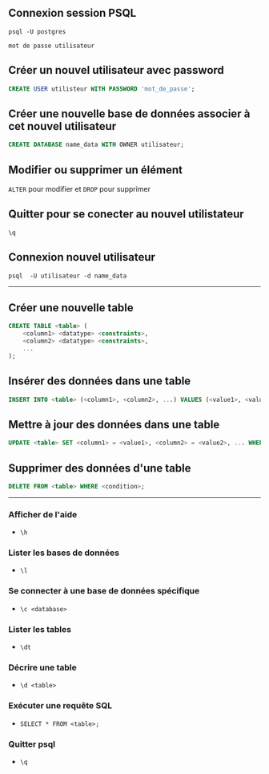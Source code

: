 ## Connexion session PSQL 

``psql -U postgres``

``mot de passe utilisateur``

## Créer un nouvel utilisateur avec password

```sql
CREATE USER utilisteur WITH PASSWORD 'mot_de_passe'; 
```

## Créer une nouvelle base de données associer à cet nouvel utilisateur

```sql
CREATE DATABASE name_data WITH OWNER utilisateur;
```

## Modifier ou supprimer un élément 

``ALTER`` pour modifier et ``DROP`` pour supprimer

## Quitter pour se conecter au nouvel utilistateur 

``\q``

## Connexion nouvel utilisateur 

``psql  -U utilisateur -d name_data``

---
## Créer une nouvelle table
``` SQL
CREATE TABLE <table> (
    <column1> <datatype> <constraints>,
    <column2> <datatype> <constraints>,
    ...
);
```
## Insérer des données dans une table
```sql
INSERT INTO <table> (<column1>, <column2>, ...) VALUES (<value1>, <value2>, ...);
```
## Mettre à jour des données dans une table
```sql
UPDATE <table> SET <column1> = <value1>, <column2> = <value2>, ... WHERE <condition>;
```

## Supprimer des données d'une table
```sql
DELETE FROM <table> WHERE <condition>;
```
---
### Afficher de l'aide

- ``\h``
### Lister les bases de données
- ``\l``

### Se connecter à une base de données spécifique
- ``\c <database>``

### Lister les tables
- ``\dt``

### Décrire une table
- ``\d <table>``

### Exécuter une requête SQL
- ``SELECT * FROM <table>;``

### Quitter psql
- ``\q``
